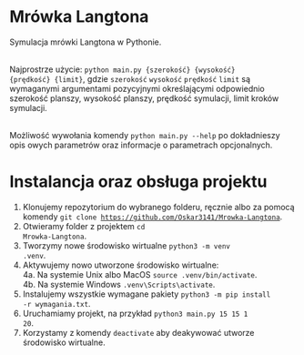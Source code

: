 # Mrówka Langtona
Symulacja mrówki Langtona w Pythonie.<br><br>

Najprostrze użycie: <code>python main.py {szerokość} {wysokość} {prędkość} {limit}</code>, gdzie <code>szerokość</code> <code>wysokość</code> <code>prędkość</code> <code>limit</code> są wymaganymi argumentami pozycyjnymi określającymi odpowiednio szerokość planszy, wysokość planszy, prędkość symulacji, limit kroków symulacji.<br><br>

Możliwość wywołania komendy <code>python main.py --help</code> po dokładnieszy opis owych parametrów oraz informacje o parametrach opcjonalnych.<br>
# Instalancja oraz obsługa projektu
1. Klonujemy repozytorium do wybranego folderu, ręcznie albo za pomocą komendy <code>git clone https://github.com/Oskar3141/Mrowka-Langtona</code>.<br>
2. Otwieramy folder z projektem <code>cd Mrowka-Langtona</code>.<br>
3. Tworzymy nowe środowisko wirtualne <code>python3 -m venv .venv</code>.<br>
4. Aktywujemy nowo utworzone środowisko wirtualne:<br>
  4a. Na systemie Unix albo MacOS <code>source .venv/bin/activate</code>.<br>
  4b. Na systemie Windows <code>.venv\Scripts\activate</code>.<br>
5. Instalujemy wszystkie wymagane pakiety <code>python3 -m pip install -r wymagania.txt</code>.<br>
6. Uruchamiamy projekt, na przykład <code>python3 main.py 15 15 1 20</code>.<br>
7. Korzystamy z komendy <code>deactivate</code> aby deakywować utworze środowisko wirtualne.
